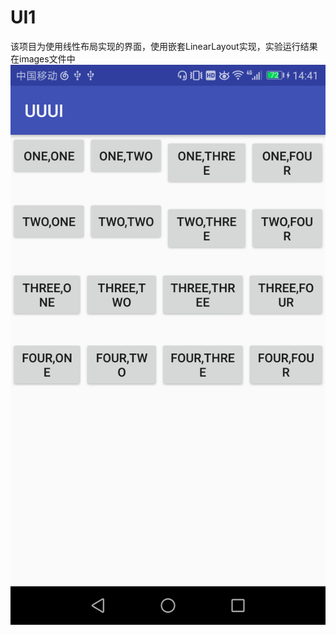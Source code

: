 # UI1
该项目为使用线性布局实现的界面，使用嵌套LinearLayout实现，实验运行结果在images文件中<br>
![](https://github.com/panwenxia/UI1/blob/master/images/Screenshot_20180323-144115.png)
